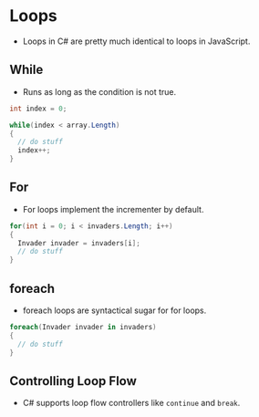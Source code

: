 # Loops

- Loops in C# are pretty much identical to loops in JavaScript. 

## While

- Runs as long as the condition is not true.
```c#
int index = 0;

while(index < array.Length)
{
  // do stuff
  index++;
}
```

## For

- For loops implement the incrementer by default.
```c#
for(int i = 0; i < invaders.Length; i++)
{
  Invader invader = invaders[i];
  // do stuff
}
```

## foreach

- foreach loops are syntactical sugar for for loops.
```c#
foreach(Invader invader in invaders)
{
  // do stuff 
}
```

## Controlling Loop Flow

- C# supports loop flow controllers like `continue` and `break`.
